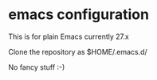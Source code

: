 
# emacs configuration

This is for plain Emacs currently 27.x

Clone the repository as $HOME/.emacs.d/

No fancy stuff :-)

